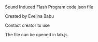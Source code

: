 Sound Induced Flash Program code json file

Created by Evelina Babu

Contact creator to use

The file can be opened in lab.js
